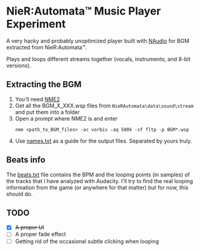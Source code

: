 # NieR:Automata™ Music Player Experiment
A very hacky and probably unoptimized player built with [NAudio](https://github.com/naudio/NAudio) for BGM extracted from NieR:Automata™.

Plays and loops different streams together (vocals, instruments, and 8-bit versions).

## Extracting the BGM
1. You'll need [NME2](https://github.com/TypeA2/NME2)
2. Get all the BGM_X_XXX.wsp files from `NieRAutomata\data\sound\stream` and put them into a folder
3. Open a prompt where NME2 is and enter
   ```
   nme <path_to_BGM_files> -ac vorbis -aq 500k -sf fltp -p BGM*.wsp
   ```
4. Use [names.txt](names.txt) as a guide for the output files. Separated by yours truly.

## Beats info
The [beats.txt](beats.txt) file contains the BPM and the looping points (in samples) of the tracks that I have analyzed with Audacity. I'll try to find the real looping information from the game (or anywhere for that matter) but for now, this should do.

## TODO
- [X] ~~A proper UI~~
- [ ] A proper fade effect
- [ ] Getting rid of the occasional subtle clicking when looping
